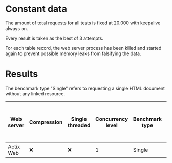 # Constant data

The amount of total requests for all tests is fixed at 20.000 with keepalive always on.

Every result is taken as the best of 3 attempts.

For each table record, the web server process has been killed and started again to prevent possible memory leaks from falsifying the data.

# Results

The benchmark type "Single" refers to requesting a single HTML document without any linked resource.

| Web server | Compression | Single threaded | Concurrency level | Benchmark type | Requests per second | Time per request (mean) | Time per request (mean, across all concurrent requests) | Transfer rate |
|------------|-------------|-----------------|-------------------|----------------|---------------------|-------------------------|---------------------------------------------------------|---------------|
| Actix Web  | ❌           | ❌               | 1                 | Single         |                     |                         |                                                         |               |

